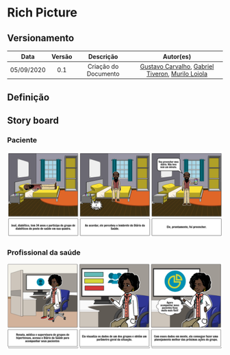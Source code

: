 # Rich Picture
## Versionamento
| Data | Versão | Descrição | Autor(es) |
|:----:|:------:|:---------:|:---------:|
| 05/09/2020 | 0.1 | Criação do Documento | [Gustavo Carvalho](https://github.com/gustavocarvalho1002), [Gabriel Tiveron](https://github.com/GabrielTiveron), [Murilo Loiola](https://github.com/murilo-dan) |

## Definição
## Story board
### Paciente
![story_board_1](./img/story_board_1.png)

### Profissional da saúde
![story_board_2](./img/story_board_2.png)
